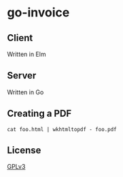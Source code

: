 # go-invoice

## Client

Written in Elm

## Server

Written in Go

## Creating a PDF

    cat foo.html | wkhtmltopdf - foo.pdf

## License

[GPLv3](COPYING)

